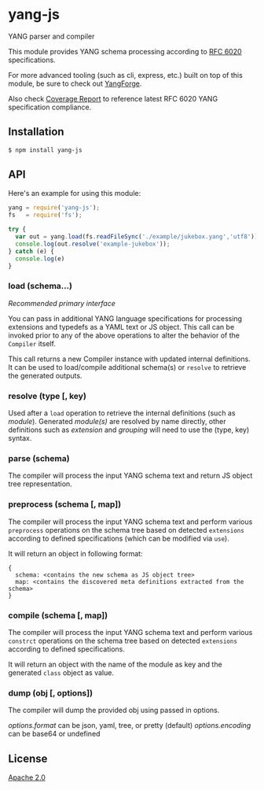 # yang-js

YANG parser and compiler

This module provides YANG schema processing according to
[RFC 6020](http://tools.ietf.org/html/rfc6020) specifications.

For more advanced tooling (such as cli, express, etc.) built on top of this
module, be sure to check out
[YangForge](https://github.com/saintkepha/yangforge).

Also check [Coverage Report](./yang-v1-coverage.md) to reference
latest RFC 6020 YANG specification compliance.

## Installation

```bash
$ npm install yang-js
```

## API

Here's an example for using this module:

```js
yang = require('yang-js');
fs   = require('fs');

try {
  var out = yang.load(fs.readFileSync('./example/jukebox.yang','utf8'));
  console.log(out.resolve('example-jukebox'));
} catch (e) {
  console.log(e)
}
```

### load (schema...)

*Recommended primary interface*

You can pass in additional YANG language specifications for processing
extensions and typedefs as a YAML text or JS object. This call can be
invoked prior to any of the above operations to alter the behavior of
the `Compiler` itself.

This call returns a new Compiler instance with updated internal
definitions. It can be used to load/compile additional schema(s) or
`resolve` to retrieve the generated outputs.

### resolve (type [, key)

Used after a `load` operation to retrieve the internal definitions
(such as *module*). Generated *module(s)* are resolved by name
directly, other definitions such as *extension* and *grouping* will
need to use the (type, key) syntax.

### parse (schema)

The compiler will process the input YANG schema text and return JS
object tree representation.

### preprocess (schema [, map])

The compiler will process the input YANG schema text and perform
various `preprocess` operations on the schema tree based on detected
`extensions` according to defined specifications (which can be
modified via `use`).

It will return an object in following format:

```
{
  schema: <contains the new schema as JS object tree>
  map: <contains the discovered meta definitions extracted from the schema>
}
```

### compile (schema [, map])

The compiler will process the input YANG schema text and perform
various `constrct` operations on the schema tree based on detected
`extensions` according to defined specifications.

It will return an object with the name of the module as key and the
generated `class` object as value.

### dump (obj [, options])

The compiler will dump the provided obj using passed in options.

*options.format* can be json, yaml, tree, or pretty (default)
*options.encoding* can be base64 or undefined

## License
  [Apache 2.0](LICENSE)

